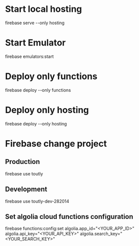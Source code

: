 # Start local hosting

firebase serve --only hosting

# Start Emulator

firebase emulators:start

# Deploy only functions

firebase deploy --only functions

# Deploy only hosting

firebase deploy --only hosting

# Firebase change project

## Production

firebase use toutly

## Development

firebase use toutly-dev-282014

## Set algolia cloud functions configuration

firebase functions:config:set algolia.app_id="<YOUR_APP_ID>" algolia.api_key="<YOUR_API_KEY>" algolia.search_key="<YOUR_SEARCH_KEY>"
